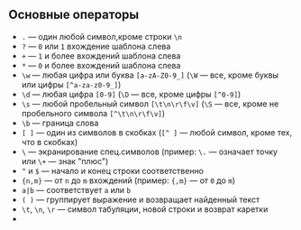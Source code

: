 ## Основные операторы

- `.` &mdash; один любой символ,кроме строки `\n`
- `?` &mdash; `0` или `1` вхождение шаблона слева
- `+` &mdash; `1` и более вхождений шаблона слева
- `*` &mdash; `0` и более вхождений шаблона слева
- `\w` &mdash; любая цифра или буква `[a-zA-Z0-9_]` (`\W` &mdash; все, кроме буквы или цифры `[^a-za-z0-9_]`)
- `\d` &mdash; любая цифра `[0-9]` (`\D` &mdash; все, кроме цифры `[^0-9]`)
- `\s` &mdash; любой пробельный символ `[\t\n\r\f\v]` (`\S` &mdash; все, кроме не пробельного символа `[^\t\n\r\f\v]`)
- `\b` &mdash; граница слова
- `[ ]` &mdash; один из символов в скобках (`[^ ]` &mdash; любой символ, кроме тех, что в скобках)
- `\` &mdash; экранирование спец.символов (пример: `\.` &mdash; означает точку или `\+` &mdash; знак "плюс")
- `^` и `$` &mdash; начало и конец строки соответственно
- `{n,m}` &mdash; от `n` до `m` вхождений (пример: `{,m}` &mdash; от `0` до `m`)
- `a|b` &mdash; соответствует `a` или `b`
- `( )` &mdash; группирует выражение и возвращает найденный текст
- `\t`, `\n`, `\r` &mdash; символ табуляции, новой строки и возврат каретки
- 